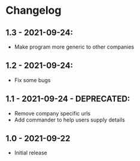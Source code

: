 # Changelog

## 1.3 - 2021-09-24:
 - Make program more generic to other companies

## 1.2 - 2021-09-24:
 - Fix some bugs

## 1.1 - 2021-09-24 - DEPRECATED:
 - Remove company specific urls
 - Add commander to help users supply details

## 1.0 - 2021-09-22

 -  Initial release
